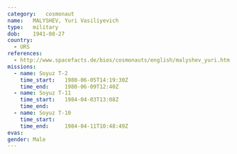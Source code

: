 ```yaml
---
category:	cosmonaut
name:	MALYSHEV, Yuri Vasiliyevich 
type:	military
dob:	1941-08-27
country:
  - URS
references:
  - http://www.spacefacts.de/bios/cosmonauts/english/malyshev_yuri.htm
missions:
  - name: Soyuz T-2
    time_start:   1980-06-05T14:19:30Z
    time_end:     1980-06-09T12:40Z
  - name: Soyuz T-11
    time_start:   1984-04-03T13:08Z
    time_end:     
  - name: Soyuz T-10
    time_start:   
    time_end:     1984-04-11T10:48:49Z
evas:
gender:	Male
---
```

